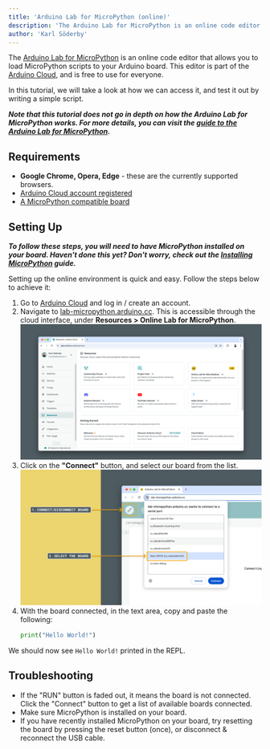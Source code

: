 ```yaml
---
title: 'Arduino Lab for MicroPython (online)'
description: 'The Arduino Lab for MicroPython is an online code editor for writing and loading MicroPython scripts.'  
author: 'Karl Söderby'  
---
```


The [Arduino Lab for MicroPython](https://lab-micropython.arduino.cc/) is an online code editor that allows you to load MicroPython scripts to your Arduino board. This editor is part of the [Arduino Cloud](https://app.arduino.cc/), and is free to use for everyone.

In this tutorial, we will take a look at how we can access it, and test it out by writing a simple script.

***Note that this tutorial does not go in depth on how the Arduino Lab for MicroPython works. For more details, you can visit the [guide to the Arduino Lab for MicroPython](/micropython/environment/code-editor).***

## Requirements

- **Google Chrome, Opera, Edge** - these are the currently supported browsers.
- [Arduino Cloud account registered](https://login.arduino.cc/login)
- [A MicroPython compatible board](/micropython/first-steps/install-guide/#micropython-compatible-arduino-boards)

## Setting Up

***To follow these steps, you will need to have MicroPython installed on your board. Haven't done this yet? Don't worry, check out the [Installing MicroPython](/micropython/first-steps/install-guide) guide.***

Setting up the online environment is quick and easy. Follow the steps below to achieve it:

1. Go to [Arduino Cloud](https://app.arduino.cc/) and log in / create an account.
2. Navigate to [lab-micropython.arduino.cc](https://lab-micropython.arduino.cc/). This is accessible through the cloud interface, under **Resources > Online Lab for MicroPython**.
   ![Navigate to the editor.](assets/online-editor-access.png)
3. Click on the **"Connect"** button, and select our board from the list.
   ![Select your board](assets/connect-board.png)
4. With the board connected, in the text area, copy and paste the following:
   ```python
   print("Hello World!")
   ```

We should now see `Hello World!` printed in the REPL.

## Troubleshooting

- If the "RUN" button is faded out, it means the board is not connected. Click the "Connect" button to get a list of available boards connected.
- Make sure MicroPython is installed on your board.
- If you have recently installed MicroPython on your board, try resetting the board by pressing the reset button (once), or disconnect & reconnect the USB cable.

